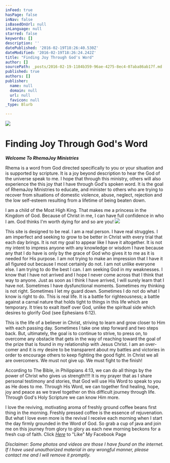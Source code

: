 ```yaml
---
inFeed: true
hasPage: false
inNav: false
isBasedOnUrl: null
inLanguage: null
starred: false
keywords: []
description: ''
datePublished: '2016-02-19T18:26:40.530Z'
dateModified: '2016-02-19T18:26:24.242Z'
title: "Finding Joy Through God's Word"
author: []
sourcePath: _posts/2016-02-19-1184b359-96ae-4275-8ec4-07aba86ab17f.md
published: true
authors: []
publisher:
  name: null
  domain: null
  url: null
  favicon: null
_type: Blurb

---
```

![](https://the-grid-user-content.s3-us-west-2.amazonaws.com/0a2bfd7a-bf5f-4ce2-ba99-b96654d3fe6e.jpg)

# Finding Joy Through God's Word

**_Welcome To RhemaJoy Ministries_**

Rhema is a word from God directed specifically to you or your situation and is supported by scripture. It is a joy beyond description to hear the God of the universe speak to me. I hope that through this ministry, others will also experience the this joy that I have through God's spoken word. It is the goal of RhemaJoy Ministries to educate, and minister to others who are trying to recover from situations of domestic violence, abuse, neglect, rejection and the low self-esteem resulting from a lifetime of being beaten down. 

I am a child of the Most High King. That makes me a princess in the Kingdom of God. Because of Christ in me, I can have full confidence in who I am. God thinks I'm worth dying for and so are you! ![](https://s3-us-west-2.amazonaws.com/the-grid-img/p/290c05ee55fd64466e209380ea71328f721be914.jpg)

This site is designed to be real. I am a real person. I have real struggles. I am imperfect and seeking to grow to be better in Christ with every trial that each day brings. It is not my goal to appear like I have it altogether. It is not my intent to impress anyone with any knowledge or wisdom I have because any that I do have is only by the grace of God who gives it to me as it is needed for His purpose. I am not trying to make an impression that I have it all figured out because I most certainly do not. I am not unlike everyone else. I am trying to do the best I can.
I am seeking God in my weaknesses. I know that I have not arrived and I hope I never come across that I think that way to anyone. Just as soon as I think I have arrived, I will surely learn that I have not.
Sometimes I have dysfunctional moments. Sometimes my thinking is not right. Sometimes I let my guard down. Sometimes I do not do what I know is right to do. This is real life. It is a battle for righteousness; a battle against a carnal nature that holds tight to things in this life which are temporary. It tries to exalt itself over God, unlike the spiritual side which desires to glorify God (see Ephesians 6:12). 

This is the life of a believer in Christ, striving to learn and grow closer to Him with each passing day. Sometimes I take one step forward and two steps back. But, ultimately, the goal is to continue to strive, to press on, to overcome any obstacle that gets in the way of reaching toward the goal of the prize that is found in my relationship with Jesus Christ.
I am an over-comer and it is my desire to be transparent about my battles and victories in order to encourage others to keep fighting the good fight. In Christ we all are overcomers. We must not give up. We must fight to the finish! 

According to The Bible, in Philippians 4:13, we can do all things by the power of Christ who gives us strength!!!! 
It is my prayer that as I share personal testimony and stories, that God will use His Word to speak to you as He does to me. Through His Word, we can together find healing, hope, joy and peace as we travel together on this difficult journey through life. Through God's Holy Scripture we can know Him more. 

I love the reviving, motivating aroma of freshly ground coffee beans first thing in the morning. Freshly pressed coffee is the essence of rejuvenation. But what I love even more is the revival I receive each morning when I start the day firmly grounded in the Word of God. So grab a cup of java and join me on this journey from glory to glory as each new morning beckons for a fresh cup of faith.
Click [_Here_][0] to "Like" My Facebook Page 

_Disclaimer: Some photos and videos are those I have found on the internet. If I have used unauthorized material in any wrongful manner, please contact me and I will remove it promptly._

[0]: https://www.facebook.com/rhemajoylife/